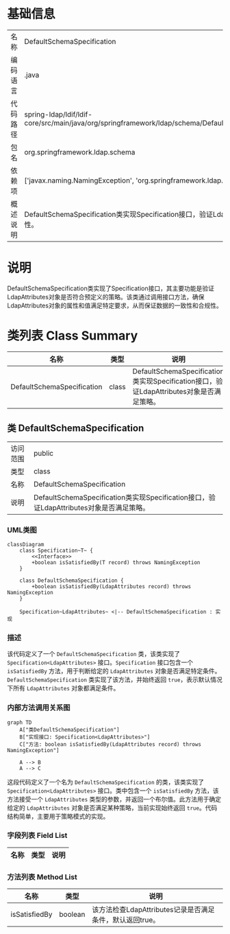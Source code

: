 # 基础信息

|      |      |
|------|------|
| 名称 | DefaultSchemaSpecification |
| 编码语言 | .java |
| 代码路径 | spring-ldap/ldif/ldif-core/src/main/java/org/springframework/ldap/schema/DefaultSchemaSpecification.java |
| 包名 | org.springframework.ldap.schema |
| 依赖项 | ['javax.naming.NamingException', 'org.springframework.ldap.core.LdapAttributes'] |
| 概述说明 | DefaultSchemaSpecification类实现Specification接口，验证LdapAttributes对象策略符合性。 |

# 说明

DefaultSchemaSpecification类实现了Specification接口，其主要功能是验证LdapAttributes对象是否符合预定义的策略。该类通过调用接口方法，确保LdapAttributes对象的属性和值满足特定要求，从而保证数据的一致性和合规性。

# 类列表 Class Summary

| 名称   | 类型  | 说明 |
|-------|------|-------------|
| DefaultSchemaSpecification | class | DefaultSchemaSpecification类实现Specification接口，验证LdapAttributes对象是否满足策略。 |



## 类 DefaultSchemaSpecification

|      |      |
|------|------|
| 访问范围 | public |
| 类型 | class |
| 名称 | DefaultSchemaSpecification |
| 说明 | DefaultSchemaSpecification类实现Specification接口，验证LdapAttributes对象是否满足策略。 |


### UML类图

```mermaid
classDiagram
    class Specification~T~ {
        <<Interface>>
        +boolean isSatisfiedBy(T record) throws NamingException
    }

    class DefaultSchemaSpecification {
        +boolean isSatisfiedBy(LdapAttributes record) throws NamingException
    }

    Specification~LdapAttributes~ <|-- DefaultSchemaSpecification : 实现
```

### 描述
该代码定义了一个 `DefaultSchemaSpecification` 类，该类实现了 `Specification<LdapAttributes>` 接口。`Specification` 接口包含一个 `isSatisfiedBy` 方法，用于判断给定的 `LdapAttributes` 对象是否满足特定条件。`DefaultSchemaSpecification` 类实现了该方法，并始终返回 `true`，表示默认情况下所有 `LdapAttributes` 对象都满足条件。


### 内部方法调用关系图

```mermaid
graph TD
    A["类DefaultSchemaSpecification"]
    B["实现接口: Specification<LdapAttributes>"]
    C["方法: boolean isSatisfiedBy(LdapAttributes record) throws NamingException"]

    A --> B
    A --> C
```

这段代码定义了一个名为 `DefaultSchemaSpecification` 的类，该类实现了 `Specification<LdapAttributes>` 接口。类中包含一个 `isSatisfiedBy` 方法，该方法接受一个 `LdapAttributes` 类型的参数，并返回一个布尔值。此方法用于确定给定的 `LdapAttributes` 对象是否满足某种策略，当前实现始终返回 `true`。代码结构简单，主要用于策略模式的实现。

### 字段列表 Field List

| 名称  | 类型  | 说明 |
|-------|-------|------|

### 方法列表 Method List

| 名称  | 类型  | 说明 |
|-------|-------|------|
| isSatisfiedBy | boolean | 该方法检查LdapAttributes记录是否满足条件，默认返回true。 |




